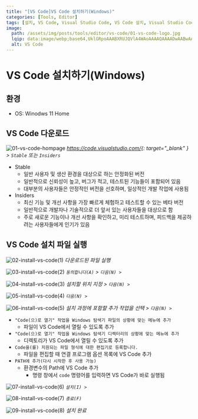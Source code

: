 ```yaml
---
title: "[VS Code]VS Code 설치하기(Windows)"
categories: [Tools, Editor]
tags: [설치, VS Code, Visual Studio Code, VS Code 설치, Visual Studio Code 설치]
image:
  path: /assets/img/posts/tools/editor/vs-code/01-vs-code-logo.jpg
  lqip: data:image/webp;base64,UklGRpoAAABXRUJQVlA4WAoAAAAQAAAADwAABwAAQUxQSDIAAAARL0AmbZurmr57yyIiqE8oiG0bejIYEQTgqiDA9vqnsUSI6H+oAERp2HZ65qP/VIAWAFZQOCBCAAAA8AEAnQEqEAAIAAVAfCWkAALp8sF8rgRgAP7o9FDvMCkMde9PK7euH5M1m6VWoDXf2FkP3BqV0ZYbO6NA/VFIAAAA
  alt: VS Code
---
```


# VS Code 설치하기(Windows)

## 환경
- OS: Winodws 11 Home

## VS Code 다운로드

![01-vs-code-hompage](/assets/img/posts/tools/editor/vs-code/install-vs-code-on-windows/01-vs-code-hompage.jpg)
*<https://code.visualstudio.com/>{: target="_blank" } > `Stable` 또는 `Insiders`*

- Stable
	+ 일반 사용자 및 생산 환경을 대상으로 하는 안정화된 버전
	+ 일반적으로 신뢰성이 높고, 버그가 적고, 테스트된 기능들이 포함되어 있음
	+ 대부분의 사용자들은 안정적인 버전을 선호하며, 일상적인 개발 작업에 사용됨
- Insiders
	+ 최신 기능 및 개선 사항을 가장 빠르게 체험하고 테스트할 수 있는 베타 버전
	+ 일반적으로 개발자나 기술적으로 더 앞서 있는 사용자들을 대상으로 함
	+ 주로 새로운 기능이나 개선 사항을 확인하고, 미리 테스트하며, 피드백을 제공하려는 사용자들에게 인기가 있음

## VS Code 설치 파일 실행

![02-install-vs-code(1)](/assets/img/posts/tools/editor/vs-code/install-vs-code-on-windows/02-install-vs-code(1).jpg)
*다운로드된 파일 실행*

![03-install-vs-code(2)](/assets/img/posts/tools/editor/vs-code/install-vs-code-on-windows/03-install-vs-code(2).jpg)
*`동의합니다(A)` > `다음(N) >`*

![04-install-vs-code(3)](/assets/img/posts/tools/editor/vs-code/install-vs-code-on-windows/04-install-vs-code(3).jpg)
*설치할 위치 지정 > `다음(N) >`*

![05-install-vs-code(4)](/assets/img/posts/tools/editor/vs-code/install-vs-code-on-windows/05-install-vs-code(4).jpg)
*`다음(N) >`*

![06-install-vs-code(5)](/assets/img/posts/tools/editor/vs-code/install-vs-code-on-windows/06-install-vs-code(5).jpg)
*설치 과정에 포함할 추가 작업을 선택 > `다음(N) >`*

- `"Code(으)로 열기" 작업을 Windows 탐색기 파일의 상황에 맞는 메뉴에 추가`
	+ 파일이 VS Code에서 열릴 수 있도록 추가
- `"Code(으)로 열기" 작업을 Windows 탐색기 디렉터리의 상황에 맞는 메뉴에 추가`
	+ 디렉토리가 VS Code에서 열릴 수 있도록 추가
- `Code을(를) 지원되는 파일 형식에 대한 편집기로 등록합니다.`
	+ 파일을 편집할 때 연결 프로그램 옵션 목록에 VS Code 추가
- `PATH에 추가(다시 시작한 후 사용 가능)`
	+ 환경변수의 Path에 VS Code 추가
		* 명령 창에서 `code` 명령어를 입력하면 VS Code가 바로 실행됨

![07-install-vs-code(6)](/assets/img/posts/tools/editor/vs-code/install-vs-code-on-windows/07-install-vs-code(6).jpg)
*`설치(I) >`*

![08-install-vs-code(7)](/assets/img/posts/tools/editor/vs-code/install-vs-code-on-windows/08-install-vs-code(7).jpg)
*`종료(F)`*

![09-install-vs-code(8)](/assets/img/posts/tools/editor/vs-code/install-vs-code-on-windows/09-install-vs-code(8).jpg)
*설치 완료*